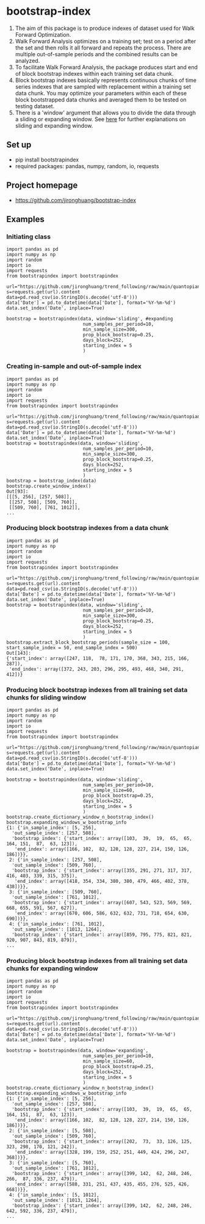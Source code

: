 # bootstrap-index

1. The aim of this package is to produce indexes of dataset used for Walk Forward Optimization.
2. Walk Forward Analysis optimizes on a training set; test on a period after the set and then rolls it all forward and repeats the process. There are multiple out-of-sample periods and the combined results can be analyzed.
3. To facilitate Walk Forward Analysis, the package produces start and end of block bootstrap indexes within each training set data chunk.
4. Block bootstrap indexes basically represents continuous chunks of time series indexes that are sampled with replacement within a training set data chunk. You may optimize your parameters within each of these block bootstrapped data chunks and averaged them to be tested on testing dataset. 
5. There is a 'window' argument that allows you to divide the data through a sliding or expanding window. See <a href="https://stackoverflow.com/questions/59854723/backtesting-which-is-better-sliding-window-or-expanding-window#:~:text=When%20you%20come%20up%20to,the%20Expanding%20Window%20form%20better.">here</a> for further explanations on sliding and expanding window.

## Set up

- pip install bootstrapindex
- required packages: pandas, numpy, random, io, requests

## Project homepage

- https://github.com/jironghuang/bootstrap-index

## Examples

### Initiating class

```
import pandas as pd
import numpy as np
import random
import io
import requests
from bootstrapindex import bootstrapindex

url="https://github.com/jironghuang/trend_following/raw/main/quantopian_data/futures_incl_2016.csv"
s=requests.get(url).content
data=pd.read_csv(io.StringIO(s.decode('utf-8')))    
data['Date'] = pd.to_datetime(data['Date'], format='%Y-%m-%d')
data.set_index('Date', inplace=True)    

bootstrap = bootstrapindex(data, window='sliding', #expanding
                            num_samples_per_period=10, 
                            min_sample_size=300, 
                            prop_block_bootstrap=0.25, 
                            days_block=252, 
                            starting_index = 5
                            )   
```
### Creating in-sample and out-of-sample index

```
import pandas as pd
import numpy as np
import random
import io
import requests
from bootstrapindex import bootstrapindex

url="https://github.com/jironghuang/trend_following/raw/main/quantopian_data/futures_incl_2016.csv"
s=requests.get(url).content
data=pd.read_csv(io.StringIO(s.decode('utf-8')))    
data['Date'] = pd.to_datetime(data['Date'], format='%Y-%m-%d')
data.set_index('Date', inplace=True)           
bootstrap = bootstrapindex(data, window='sliding', 
                            num_samples_per_period=10, 
                            min_sample_size=300, 
                            prop_block_bootstrap=0.25, 
                            days_block=252, 
                            starting_index = 5
                            )        
bootstrap = bootstrap_index(data)
bootstrap.create_window_index()
Out[93]: 
[[[5, 256], [257, 508]],
 [[257, 508], [509, 760]],
 [[509, 760], [761, 1012]],   
...             
```

### Producing block bootstrap indexes from a data chunk

```
import pandas as pd
import numpy as np
import random
import io
import requests
from bootstrapindex import bootstrapindex

url="https://github.com/jironghuang/trend_following/raw/main/quantopian_data/futures_incl_2016.csv"
s=requests.get(url).content
data=pd.read_csv(io.StringIO(s.decode('utf-8')))    
data['Date'] = pd.to_datetime(data['Date'], format='%Y-%m-%d')
data.set_index('Date', inplace=True)       
bootstrap = bootstrapindex(data, window='sliding', 
                            num_samples_per_period=10, 
                            min_sample_size=300, 
                            prop_block_bootstrap=0.25, 
                            days_block=252, 
                            starting_index = 5
                            )        
bootstrap.extract_block_bootstrap_periods(sample_size = 100, start_sample_index = 50, end_sample_index = 500)
Out[143]: 
{'start_index': array([247, 118,  78, 171, 170, 368, 343, 215, 166, 287]),
 'end_index': array([372, 243, 203, 296, 295, 493, 468, 340, 291, 412])}  
```


### Producing block bootstrap indexes from all training set data chunks for sliding window

```
import pandas as pd
import numpy as np
import random
import io
import requests
from bootstrapindex import bootstrapindex

url="https://github.com/jironghuang/trend_following/raw/main/quantopian_data/futures_incl_2016.csv"
s=requests.get(url).content
data=pd.read_csv(io.StringIO(s.decode('utf-8')))    
data['Date'] = pd.to_datetime(data['Date'], format='%Y-%m-%d')
data.set_index('Date', inplace=True)    

bootstrap = bootstrapindex(data, window='sliding', 
                            num_samples_per_period=10, 
                            min_sample_size=60, 
                            prop_block_bootstrap=0.25, 
                            days_block=252, 
                            starting_index = 5
                            )
bootstrap.create_dictionary_window_n_bootstrap_index()
bootstrap.expanding_windows_w_bootstrap_info   
{1: {'in_sample_index': [5, 256],
  'out_sample_index': [257, 508],
  'bootstrap_index': {'start_index': array([103,  39,  19,  65,  65, 164, 151,  87,  63, 123]),
   'end_index': array([166, 102,  82, 128, 128, 227, 214, 150, 126, 186])}},
 2: {'in_sample_index': [257, 508],
  'out_sample_index': [509, 760],
  'bootstrap_index': {'start_index': array([355, 291, 271, 317, 317, 416, 403, 339, 315, 375]),
   'end_index': array([418, 354, 334, 380, 380, 479, 466, 402, 378, 438])}},
 3: {'in_sample_index': [509, 760],
  'out_sample_index': [761, 1012],
  'bootstrap_index': {'start_index': array([607, 543, 523, 569, 569, 668, 655, 591, 567, 627]),
   'end_index': array([670, 606, 586, 632, 632, 731, 718, 654, 630, 690])}},
 4: {'in_sample_index': [761, 1012],
  'out_sample_index': [1013, 1264],
  'bootstrap_index': {'start_index': array([859, 795, 775, 821, 821, 920, 907, 843, 819, 879]),    
...
```

### Producing block bootstrap indexes from all training set data chunks for expanding window

```
import pandas as pd
import numpy as np
import random
import io
import requests
from bootstrapindex import bootstrapindex

url="https://github.com/jironghuang/trend_following/raw/main/quantopian_data/futures_incl_2016.csv"
s=requests.get(url).content
data=pd.read_csv(io.StringIO(s.decode('utf-8')))    
data['Date'] = pd.to_datetime(data['Date'], format='%Y-%m-%d')
data.set_index('Date', inplace=True)    

bootstrap = bootstrapindex(data, window='expanding', 
                            num_samples_per_period=10, 
                            min_sample_size=60, 
                            prop_block_bootstrap=0.25, 
                            days_block=252, 
                            starting_index = 5
                            )
bootstrap.create_dictionary_window_n_bootstrap_index()
bootstrap.expanding_windows_w_bootstrap_info   
{1: {'in_sample_index': [5, 256],
  'out_sample_index': [257, 508],
  'bootstrap_index': {'start_index': array([103,  39,  19,  65,  65, 164, 151,  87,  63, 123]),
   'end_index': array([166, 102,  82, 128, 128, 227, 214, 150, 126, 186])}},
 2: {'in_sample_index': [5, 508],
  'out_sample_index': [509, 760],
  'bootstrap_index': {'start_index': array([202,  73,  33, 126, 125, 323, 298, 170, 121, 242]),
   'end_index': array([328, 199, 159, 252, 251, 449, 424, 296, 247, 368])}},
 3: {'in_sample_index': [5, 760],
  'out_sample_index': [761, 1012],
  'bootstrap_index': {'start_index': array([399, 142,  62, 248, 246, 266,  87, 336, 237, 479]),
   'end_index': array([588, 331, 251, 437, 435, 455, 276, 525, 426, 668])}},
 4: {'in_sample_index': [5, 1012],
  'out_sample_index': [1013, 1264],
  'bootstrap_index': {'start_index': array([399, 142,  62, 248, 246, 642, 592, 336, 237, 479]),
...
```
